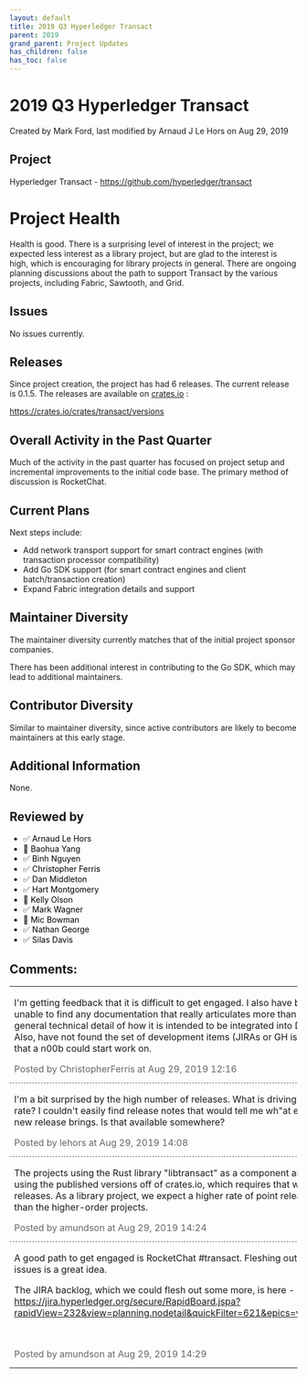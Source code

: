 ```yaml
---
layout: default
title: 2019 Q3 Hyperledger Transact
parent: 2019
grand_parent: Project Updates
has_children: false
has_toc: false
---
```


# 2019 Q3 Hyperledger Transact

Created by Mark Ford, last modified by Arnaud J Le Hors on Aug 29, 2019

## Project

Hyperledger Transact -
<a href="https://github.com/hyperledger/transact" class="external-link" rel="nofollow">https://github.com/hyperledger/transact</a>

# Project Health

Health is good. There is a surprising level of interest in the project;
we expected less interest as a library project, but are glad to the
interest is high, which is encouraging for library projects in general.
There are ongoing planning discussions about the path to support
Transact by the various projects, including Fabric, Sawtooth, and Grid.

## Issues

No issues currently.

## Releases

Since project creation, the project has had 6 releases. The current
release is 0.1.5. The releases are available on
<a href="http://crates.io" class="external-link" rel="nofollow">crates.io</a> : 

<a href="https://crates.io/crates/transact/versions" class="external-link" rel="nofollow">https://crates.io/crates/transact/versions</a>

## Overall Activity in the Past Quarter

Much of the activity in the past quarter has focused on project setup
and incremental improvements to the initial code base. The primary
method of discussion is RocketChat.

## Current Plans

Next steps include:

-   Add network transport support for smart contract engines (with
transaction processor compatibility)
-   Add Go SDK support (for smart contract engines and client
batch/transaction creation)
-   Expand Fabric integration details and support

## Maintainer Diversity

The maintainer diversity currently matches that of the initial project
sponsor companies.

There has been additional interest in contributing to the Go SDK, which
may lead to additional maintainers.

## Contributor Diversity

Similar to maintainer diversity, since active contributors are likely to
become maintainers at this early stage.

## Additional Information

None.

## Reviewed by
-   ✅ <span style="color: rgb(94,108,132);"> <span style="color: rgb(0,0,0);">Arnaud Le Hors </span> </span>
-   🔲 <span style="color: rgb(94,108,132);"> <span style="color: rgb(0,0,0);">Baohua Yang </span> </span>
-   ✅ <span style="color: rgb(94,108,132);"> <span style="color: rgb(0,0,0);">Binh Nguyen </span> </span>
-   ✅ <span style="color: rgb(0,0,0);">Christopher Ferris </span>
-   ✅ <span style="color: rgb(94,108,132);"> <span style="color: rgb(0,0,0);">Dan Middleton </span> </span>
-   ✅ <span style="color: rgb(94,108,132);"> <span style="color: rgb(0,0,0);">Hart Montgomery </span> </span>
-   🔲 <span style="color: rgb(94,108,132);"> <span style="color: rgb(0,0,0);">Kelly Olson </span> </span>
-   ✅ <span style="color: rgb(94,108,132);"> <span style="color: rgb(0,0,0);">Mark Wagner </span> </span>
-   🔲 <span style="color: rgb(0,0,0);">Mic Bowman </span>
-   ✅ <span style="color: rgb(94,108,132);"> <span style="color: rgb(0,0,0);">Nathan George </span> </span>
-   ✅ <span style="color: rgb(94,108,132);"> <span style="color: rgb(0,0,0);">Silas Davis </span> </span>

## Comments:

<table data-border="0" width="100%">
<colgroup>
<col style="width: 100%" />
</colgroup>
<tbody>
<tr class="odd">
<td><span id="comment-16326690"></span>
<p>I'm getting feedback that it is difficult to get engaged. I also have
been unable to find any documentation that really articulates more than
general technical detail of how it is intended to be integrated into
DLTs. Also, have not found the set of development items (JIRAs or GH
issues) that a n00b could start work on.</p>
<div class="smallfont" data-align="left" style="color: #666666; width: 98%; margin-bottom: 10px;">
 Posted by ChristopherFerris at Aug 29, 2019 12:16 </div ></td>
</tr>
<tr class="even">
<td style="border-top: 1px dashed #666666"><span id="comment-16326759"></span>
<p>I'm a bit surprised by the high number of releases. What is driving
this rate? I couldn't easily find release notes that would tell me wh"at each new release brings. Is that available somewhere?</p>
<div class="smallfont" data-align="left" style="color: #666666; width: 98%; margin-bottom: 10px;">
Posted by lehors at Aug
29, 2019 14:08 </div ></td>
</tr>
<tr class="odd">
<td style="border-top: 1px dashed #666666"><span id="comment-16326763"></span>
<p>The projects using the Rust library "libtransact" as a component are
using the published versions off of crates.io, which requires that we do
releases. As a library project, we expect a higher rate of point
releases than the higher-order projects.</p>
<div class="smallfont" data-align="left" style="color: #666666; width: 98%; margin-bottom: 10px;">
Posted by amundson at Aug 29, 2019 14:24 </div ></td>
</tr>
<tr class="even">
<td style="border-top: 1px dashed #666666"><span id="comment-16326764"></span>
<p>A good path to get engaged is RocketChat #transact. Fleshing out JIRA
issues is a great idea.</p>
<p>The JIRA backlog, which we could flesh out some more, is here - <a href="https://jira.hyperledger.org/secure/RapidBoard.jspa?rapidView=232&amp;view=planning.nodetail&amp;quickFilter=621&amp;epics=visible" class="external-link" rel="nofollow">https://jira.hyperledger.org/secure/RapidBoard.jspa?rapidView=232&amp;view=planning.nodetail&amp;quickFilter=621&amp;epics=visible</a></p>
<p><br />
</p>
<div class="smallfont" data-align="left" style="color: #666666; width: 98%; margin-bottom: 10px;">
Posted by amundson at Aug 29, 2019 14:29 </div ></td>
</tr>
</tbody>
</table>




